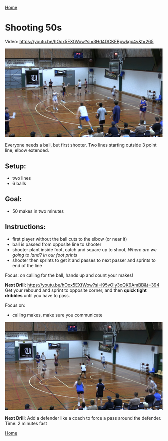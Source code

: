 [Home](./shooting.md)

# Shooting 50s
Video: https://youtu.be/hOox5EXfWow?si=3Hd4DCKEBpwkgx4v&t=265

![50](images/50.png)

Everyone needs a ball, but first shooter.  Two lines starting outside 3 point line, elbow extended.

## Setup:
- two lines
- 6 balls

## Goal:
- 50 makes in two minutes

## Instructions:
- first player without the ball cuts to the elbow (or near it)  
- ball is passed from opposite line to shooter
- shooter plant inside foot, catch and square up to shoot, _Where are we going to land?  In our foot prints_
- shooter then sprints to get it and passes to next passer and sprints to end of the line

Focus: on calling for the ball, hands up and count your makes!

**Next Drill:**
https://youtu.be/hOox5EXfWow?si=l95vOIy3oQK9AmBB&t=394
Get your rebound and sprint to opposite corner, and then **quick tight dribbles** until you have to pass.

Focus on: 
* calling makes, make sure you communicate

![50 - 2](images/50-2.png)

**Next Drill**: Add a defender like a coach to force a pass around the defender.
Time: 2 minutes fast

[Home](./shooting.md)